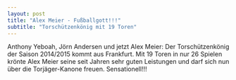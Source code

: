 ```yaml
---
layout: post
title: "Alex Meier - Fußballgott!!!"
subtitle: "Torschützenkönig mit 19 Toren"
---
```


Anthony Yeboah, Jörn Andersen und jetzt Alex Meier: Der Torschützenkönig der Saison 2014/2015 kommt aus Frankfurt. Mit 19 Toren in nur 26 Spielen krönte Alex Meier seine seit Jahren sehr guten Leistungen und darf sich nun über die Torjäger-Kanone freuen. Sensationell!!!


